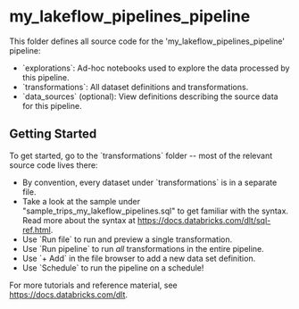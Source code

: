 # my_lakeflow_pipelines_pipeline

This folder defines all source code for the 'my_lakeflow_pipelines_pipeline' pipeline:

- \`explorations\`: Ad-hoc notebooks used to explore the data processed by this pipeline.
- \`transformations\`: All dataset definitions and transformations.
- \`data_sources\` (optional): View definitions describing the source data for this pipeline.

## Getting Started

To get started, go to the \`transformations\` folder -- most of the relevant source code lives there:

* By convention, every dataset under \`transformations\` is in a separate file.
* Take a look at the sample under "sample_trips_my_lakeflow_pipelines.sql" to get familiar with the syntax.
  Read more about the syntax at https://docs.databricks.com/dlt/sql-ref.html.
* Use \`Run file\` to run and preview a single transformation.
* Use \`Run pipeline\` to run _all_ transformations in the entire pipeline.
* Use \`+ Add\` in the file browser to add a new data set definition.
* Use \`Schedule\` to run the pipeline on a schedule!

For more tutorials and reference material, see https://docs.databricks.com/dlt.
